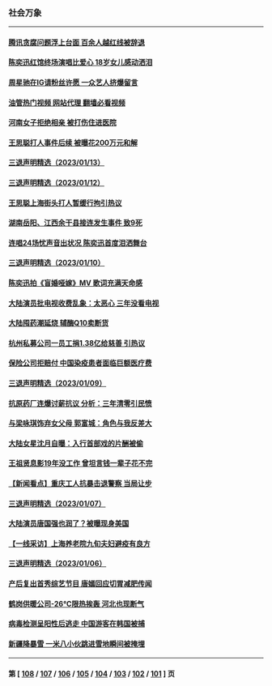 ### 社会万象
---
#### [腾讯贪腐问题浮上台面 百余人越红线被辞退](../../pages/ncid282/n13908277.md?01170845) 
#### [陈奕迅红馆终场演唱比爱心 18岁女儿感动洒泪](../../pages/ncid282/n13907865.md?01170845) 
#### [周星驰在IG请粉丝许愿 一众艺人挤爆留言](../../pages/ncid282/n13907833.md?01170845) 
#### [油管热门视频 网站代理 翻墙必看视频](http://138.2.39.72:81/youtube.html?epic-marker?01170845)
#### [河南女子拒绝相亲 被打伤住进医院](../../pages/ncid282/n13906872.md?01170845) 
#### [王思聪打人事件后续 被曝花200万元和解](../../pages/ncid282/n13906513.md?01170845) 
#### [三退声明精选（2023/01/13）](../../pages/ncid282/n13906559.md?01170845) 
#### [三退声明精选（2023/01/12）](../../pages/ncid282/n13905953.md?01170845) 
#### [王思聪上海街头打人暂缓行拘引热议](../../pages/ncid282/n13905242.md?01170845) 
#### [湖南岳阳、江西余干县接连发生事件 致9死](../../pages/ncid282/n13905091.md?01170845) 
#### [连唱24场忧声音出状况 陈奕迅首度泪洒舞台](../../pages/ncid282/n13904857.md?01170845) 
#### [三退声明精选（2023/01/10）](../../pages/ncid282/n13904269.md?01170845) 
#### [陈奕迅拍《盲婚哑嫁》MV 歌词充满天命感](../../pages/ncid282/n13904104.md?01170845) 
#### [大陆演员批电视收费乱象：太恶心 三年没看电视](../../pages/ncid282/n13904016.md?01170845) 
#### [大陆囤药潮延烧 辅酶Q10卖断货](../../pages/ncid282/n13903949.md?01170845) 
#### [杭州私募公司一员工捐1.38亿给慈善 引热议](../../pages/ncid282/n13903893.md?01170845) 
#### [保险公司拒赔付 中国染疫患者面临巨额医疗费](../../pages/ncid282/n13903564.md?01170845) 
#### [三退声明精选（2023/01/09）](../../pages/ncid282/n13903488.md?01170845) 
#### [抗原药厂连爆讨薪抗议 分析：三年清零引民愤](../../pages/ncid282/n13902919.md?01170845) 
#### [与梁咏琪饰弃女父母 郭富城：角色与我反差大](../../pages/ncid282/n13902573.md?01170845) 
#### [大陆女星沈月自曝：入行首部戏的片酬被偷](../../pages/ncid282/n13902543.md?01170845) 
#### [王祖贤息影19年没工作 曾坦言钱一辈子花不完](../../pages/ncid282/n13902526.md?01170845) 
#### [【新闻看点】重庆工人抗暴击退警察 当局让步](../../pages/ncid282/n13901851.md?01170845) 
#### [三退声明精选（2023/01/07）](../../pages/ncid282/n13901907.md?01170845) 
#### [大陆演员唐国强也润了？被曝现身美国](../../pages/ncid282/n13901767.md?01170845) 
#### [【一线采访】上海养老院九旬夫妇避疫有良方](../../pages/ncid282/n13901282.md?01170845) 
#### [三退声明精选（2023/01/06）](../../pages/ncid282/n13901254.md?01170845) 
#### [产后复出首秀综艺节目 唐嫣回应切胃减肥传闻](../../pages/ncid282/n13901132.md?01170845) 
#### [鹤岗供暖公司-26℃限热挨轰 河北也现断气](../../pages/ncid282/n13900833.md?01170845) 
#### [病毒检测呈阳性后逃走 中国游客在韩国被捕](../../pages/ncid282/n13900160.md?01170845) 
#### [新疆降暴雪 一米八小伙跳进雪地瞬间被掩埋](../../pages/ncid282/n13900059.md?01170845) 

---
#### 第 [ [108](./108.md?01170845) / [107](./107.md?01170845) / [106](./106.md?01170845) / [105](./105.md?01170845) / [104](./104.md?01170845) / [103](./103.md?01170845) / [102](./102.md?01170845) / [101](./101.md?01170845) ] 页
